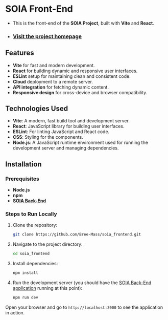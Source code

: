 # SOIA Front-End

- This is the front-end of the **SOIA Project**, built with **Vite** and **React**.

- ### [Visit the project homepage](https://soia.home.kg)

## Features

- **Vite** for fast and modern development.
- **React** for building dynamic and responsive user interfaces.
- **ESLint** setup for maintaining clean and consistent code.
- **Cloud** deployment to a remote server.
- **API integration** for fetching dynamic content.
- **Responsive design** for cross-device and browser compatibility.

## Technologies Used

- **Vite**: A modern, fast build tool and development server.
- **React**: JavaScript library for building user interfaces.
- **ESLint**: For linting JavaScript and React code.
- **CSS**: Styling for the components.
- **Node.js**: A JavaScript runtime environment used for running the development server and managing dependencies.

## Installation

### Prerequisites

- **Node.js**
- **npm**
- [**SOIA Back-End**](https://github.com/Bree-Mass/soia_backend/blob/create-backend/README.md)

### Steps to Run Locally

1. Clone the repository:

   ```bash
   git clone https://github.com/Bree-Mass/soia_frontend.git
   ```

2. Navigate to the project directory:
   ```bash
   cd soia_frontend
   ```
3. Install dependencies:
   ```bash
   npm install
   ```
4. Run the development server (you should have the [SOIA Back-End application](https://github.com/Bree-Mass/soia_backend/blob/create-backend/README.md) running at this point):
   ```bash
   npm run dev
   ```

Open your browser and go to `http://localhost:3000` to see the application in action.
